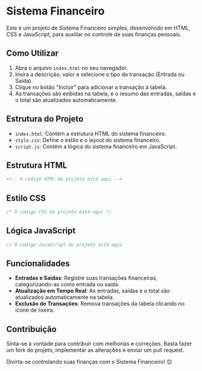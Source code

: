 # Sistema Financeiro

Este é um projeto de Sistema Financeiro simples, desenvolvido em HTML, CSS e JavaScript, para auxiliar no controle de suas finanças pessoais.

## Como Utilizar

1. Abra o arquivo `index.html` no seu navegador.
2. Insira a descrição, valor e selecione o tipo da transação (Entrada ou Saída).
3. Clique no botão "Incluir" para adicionar a transação à tabela.
4. As transações são exibidas na tabela, e o resumo das entradas, saídas e o total são atualizados automaticamente.

## Estrutura do Projeto

- `index.html`: Contém a estrutura HTML do sistema financeiro.
- `style.css`: Define o estilo e o layout do sistema financeiro.
- `script.js`: Contém a lógica do sistema financeiro em JavaScript.

## Estrutura HTML

```html
<!-- O código HTML do projeto está aqui -->
```

## Estilo CSS

```css
/* O código CSS do projeto está aqui */
```

## Lógica JavaScript

```js
// O código JavaScript do projeto está aqui
```

## Funcionalidades

- **Entradas e Saídas**: Registre suas transações financeiras, categorizando-as como entrada ou saída.
- **Atualização em Tempo Real**: As entradas, saídas e o total são atualizados automaticamente na tabela.
- **Exclusão de Transações**: Remova transações da tabela clicando no ícone de lixeira.

## Contribuição

Sinta-se à vontade para contribuir com melhorias e correções. Basta fazer um fork do projeto, implementar as alterações e enviar um pull request.

Divirta-se controlando suas finanças com o Sistema Financeiro! 😊
